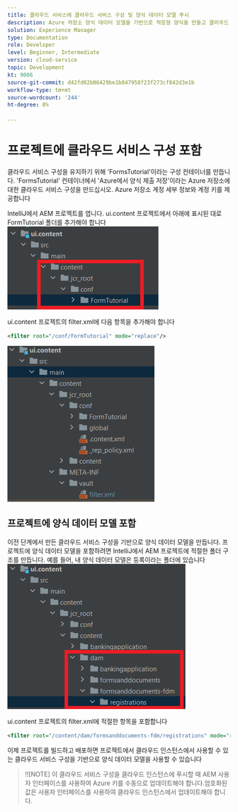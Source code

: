 ```yaml
---
title: 클라우드 서비스에 클라우드 서비스 구성 및 양식 데이터 모델 푸시
description: Azure 저장소 양식 데이터 모델을 기반으로 적응형 양식을 만들고 클라우드 인스턴스에 푸시합니다.
solution: Experience Manager
type: Documentation
role: Developer
level: Beginner, Intermediate
version: cloud-service
topic: Development
kt: 9006
source-git-commit: d42fd02b06429be1b847958f23f273cf842d3e1b
workflow-type: tm+mt
source-wordcount: '244'
ht-degree: 0%

---
```



# 프로젝트에 클라우드 서비스 구성 포함

클라우드 서비스 구성을 유지하기 위해 &#39;FormsTutorial&#39;이라는 구성 컨테이너를 만듭니다. &#39;FormsTutorial&#39; 컨테이너에서 &#39;Azure에서 양식 제출 저장&#39;이라는 Azure 저장소에 대한 클라우드 서비스 구성을 만드십시오. Azure 저장소 계정 세부 정보와 계정 키를 제공합니다

IntelliJ에서 AEM 프로젝트를 엽니다. ui.content 프로젝트에서 아래에 표시된 대로 FormTutorial 폴더를 추가해야 합니다
![cloud-services-configuration](assets/cloud-services-configuration.png)

ui.content 프로젝트의 filter.xml에 다음 항목을 추가해야 합니다

```xml
<filter root="/conf/FormTutorial" mode="replace"/>
```

![filter-xml](assets/ui-content-filter.png)

## 프로젝트에 양식 데이터 모델 포함

이전 단계에서 만든 클라우드 서비스 구성을 기반으로 양식 데이터 모델을 만듭니다. 프로젝트에 양식 데이터 모델을 포함하려면 IntelliJ에서 AEM 프로젝트에 적절한 폴더 구조를 만듭니다. 예를 들어, 내 양식 데이터 모델은 등록이라는 폴더에 있습니다
![fdm-content](assets/ui-content-fdm.png)

ui.content 프로젝트의 filter.xml에 적절한 항목을 포함합니다

```xml
<filter root="/content/dam/formsanddocuments-fdm/registrations" mode="replace"/>
```

이제 프로젝트를 빌드하고 배포하면 프로젝트에서 클라우드 인스턴스에서 사용할 수 있는 클라우드 서비스 구성을 기반으로 양식 데이터 모델을 사용할 수 있습니다

>!![NOTE]
이 클라우드 서비스 구성을 클라우드 인스턴스에 푸시할 때 AEM 사용자 인터페이스를 사용하여 Azure 키를 수동으로 업데이트해야 합니다.암호화된 값은 사용자 인터페이스를 사용하여 클라우드 인스턴스에서 업데이트해야 합니다.




